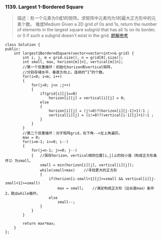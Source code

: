 

### 1139. Largest 1-Bordered Square
>描述：有一个元素为0或1的矩阵。求矩阵中元素均为1的最大正方形中的元素个数。
难度Medium
Given a 2D grid of 0s and 1s, return the number of elements in the largest square subgrid that has all 1s on its border, or 0 if such a subgrid doesn't exist in the grid.
[题解参考](https://www.geeksforgeeks.org/given-matrix-o-x-find-largest-subsquare-surrounded-x/)
```
class Solution {
public:
    int largest1BorderedSquare(vector<vector<int>>& grid) {
        int i, j, m = grid.size(), n = grid[0].size();
        int small, max, horizon[m][n], vertical[m][n];        
        //第一个双重循环：初始化horizon和vertical矩阵，
        //分别存储水平、垂直方向上，连续的“1”的个数。
        for(i=0; i<m; i++)
        {            
            for(j=0; j<n ;j++)
            {
                if(grid[i][j]==0)
                    horizon[i][j] = vertical[i][j] = 0;   
                else
                {
                    horizon[i][j] = (j!=0)?(horizon[i][j-1]+1):1 ;       
                    vertical[i][j] = (i!=0)?(vertical[i-1][j]+1):1 ;
                }                
            }            
        }
        //第二个双重循环：对于矩阵grid，右下角-->左上角遍历。        
        max = 0;
        for(i=m-1; i>=0; i--)    
        {
            for(j=n-1; j>=0; j--)
            {   //保存horizon、vertical相同位置[i,j]上的较小值（构成正方形条件1）为small。
                small = min(horizon[i][j], vertical[i][j]);
                while(small>max)    //寻找更大的正方形
                {
                    if(horizon[i-small+1][j]>=small && vertical[i][j-small+1]>=small)
                        max = small;    //满足构成正方形（边长是max）条件2，跳出while循环。
                    else
                        small--;
                }
            }
        }
        
        return max*max;
    }
};
```

